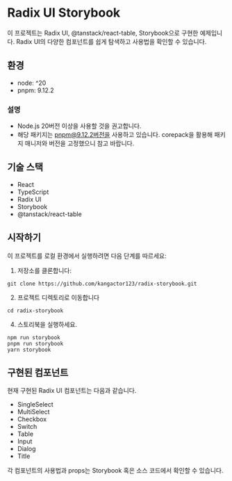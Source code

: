 # Radix UI Storybook

이 프로젝트는 Radix UI, @tanstack/react-table, Storybook으로 구현한 예제입니다. Radix UI의 다양한 컴포넌트를 쉽게 탐색하고 사용법을 확인할 수 있습니다.

## 환경

- node: ^20
- pnpm: 9.12.2

### 설명

- Node.js 20버전 이상을 사용할 것을 권고합니다.
- 해당 패키지는 pnpm@9.12.2버전을 사용하고 있습니다. corepack을 활용해 패키지 매니저와 버전을 고정했으니 참고 바랍니다.

## 기술 스택

- React
- TypeScript
- Radix UI
- Storybook
- @tanstack/react-table

## 시작하기

이 프로젝트를 로컬 환경에서 실행하려면 다음 단계를 따르세요:

1. 저장소를 클론합니다:

```
git clone https://github.com/kangactor123/radix-storybook.git
```

2. 프로젝트 디렉토리로 이동합니다

```
cd radix-storybook
```

4. 스토리북을 실행하세요.

```
npm run storybook
pnpm run storybook
yarn storybook
```

## 구현된 컴포넌트

현재 구현된 Radix UI 컴포넌트는 다음과 같습니다.

- SingleSelect
- MultiSelect
- Checkbox
- Switch
- Table
- Input
- Dialog
- Title

각 컴포넌트의 사용법과 props는 Storybook 혹은 소스 코드에서 확인할 수 있습니다.
